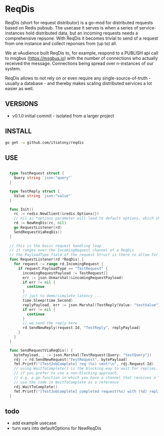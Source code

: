 # ReqDis

ReqDis (short for request distributor) is a go-mod for distributed requests based on Redis pubsub.
The usecase it serves is when a series of service-instances hold distributed data, but an incoming requests needs a comprehensive repsone.
With ReqDis it becomes trivial to send of a request from one instance and collect reponses from (up to) all.

We at vAudience built ReqDis to, for example, respond to a PUBLISH api call to msgbus (<https://msgbus.io>) with the number of connections who actually received the message. Connections being spread over n-instances of our system.

ReqDis allows to not rely on or even require any single-source-of-truth - usually a database - and thereby makes scaling distributed services a lot easier as well.

## VERSIONS

* v0.1.0 initial commit - isolated from a larger project

## INSTALL

````bash
go get -u github.com/itsatony/reqdis
````

## USE

````go

  type TestRequest struct {
    Query string `json:"query"`
  }

  type TestReply struct {
    Value string `json:"value"`
  }

  func Init()
    rc := redis.NewClient(&redis.Options{})
    // nil as *options parameter will lead to default options, which should be fine for most usecases.
    rd := NewReqDis(rc, nil)
    go RequestListener(rd)
    SendRequestViaReqDis()
  }
  
  // this is the basic request handling loop
  // it ranges over the IncomingRequest channel of a ReqDis
  // the PayloadType field of the request Struct is there to allow for simple and safe unmarshaling
  func RequestListener(rd *ReqDis) {
    for request := range rd.IncomingRequest {
      if request.PayloadType == "TestRequest" {
        incomingRequestPayload := TestRequest{}
        err := json.Unmarshal(&incomingRequestPayload)
        if err != nil {
          continue
        }
        // just to demo/simulate latency ... 
        time.Sleep(time.Second)
        replyPayload, err := json.Marshal(TestReply{Value: "testValue"})
        if err != nil {
          continue
        }
        // we send the reply here
        rd.SendNewReply(request.Id, "TestReply", replyPayload)
      }
    }
  }

  func SendRequestViaReqDis() {
    bytePayload, _ := json.Marshal(TestRequest{Query: "testQuery"})
    rdj := rd.SendNewRequest("TestRequest", bytePayload)
    fmt.Printf("[TestJobComplete] req (%s) sent!\n", rdj.Request.Id)
    // using WaitToComplete() is the blocking way to wait for replies. 
    // if you prefer to use a non-blocking approach, 
    // e.g. a go-function in which you have a channel that receives a "complete" notification
    // use the code in WaitToComplete as a reference
    rdj.WaitToComplete()
    fmt.Printf("[TestJobComplete] completed request(%s) with (%d) replies\n", rdj.Request.Id, len(rdj.Replies))
  }

````

## todo

* add example usecase
* turn vars into defaultOptions for NewReqDis
